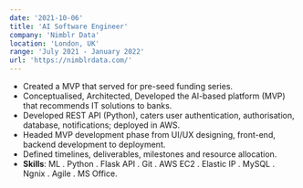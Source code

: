 ```yaml
---
date: '2021-10-06'
title: 'AI Software Engineer'
company: 'Nimblr Data'
location: 'London, UK'
range: 'July 2021 - January 2022'
url: 'https://nimblrdata.com/'
---
```


- Created a MVP that served for pre-seed funding series.
- Conceptualised, Architected, Developed the Al-based platform (MVP) that recommends IT solutions to banks.
- Developed REST API (Python), caters user authentication, authorisation, database, notifications; deployed in AWS.
- Headed MVP development phase from UI/UX designing, front-end, backend development to deployment.
- Defined timelines, deliverables, milestones and resource allocation.
- **Skills**: ML . Python . Flask API . Git . AWS EC2 . Elastic IP . MySQL . Ngnix . Agile . MS Office.